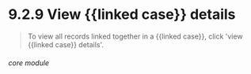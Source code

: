 # 9.2.9    View {{linked case}} details

> To view all records linked together in a {{linked case}}, click 'view {{linked case}} details'. 

 

###### core module

